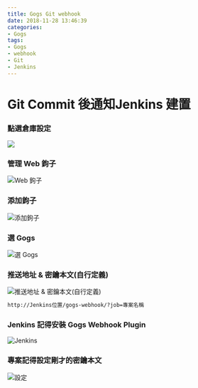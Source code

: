 ```yaml
---
title: Gogs Git webhook
date: 2018-11-28 13:46:39
categories:
- Gogs
tags:
- Gogs
- webhook
- Git
- Jenkins
---
```


# Git Commit 後通知Jenkins 建置

### 點選倉庫設定

![](https://i.imgur.com/6bT5cqK.png)

### 管理 Web 鉤子

![ Web 鉤子](https://i.imgur.com/BnxMzq9.png)

### 添加鉤子

![添加鉤子](https://i.imgur.com/HcebZ16.png)

### 選 Gogs

![選 Gogs](https://i.imgur.com/eZUBZL0.png)

### 推送地址 & 密鑰本文(自行定義)

![推送地址 & 密鑰本文(自行定義)](https://i.imgur.com/HOVOc4Z.png)

```bash
http://Jenkins位置/gogs-webhook/?job=專案名稱

```

### Jenkins 記得安裝  Gogs Webhook Plugin

![Jenkins](https://i.imgur.com/YFMyGCe.png)

### 專案記得設定剛才的密鑰本文

![設定](https://i.imgur.com/Y5UFomw.png)
